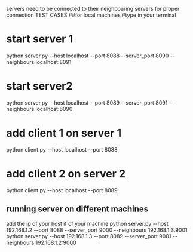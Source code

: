 servers need to be connected to their neighbouring servers for proper connection
TEST CASES 
##for local machines
#type in your terminal
# start server 1 
python server.py --host localhost --port 8088 --server_port 8090 --neighbours localhost:8091
# start server2
python server.py --host localhost --port 8089 --server_port 8091 --neighbours localhost:8090

# add client 1 on server 1
python client.py --host localhost --port 8088

# add client 2 on server 2
python client.py --host localhost --port 8089


## running server on different machines
add the ip of your host if of your machine
python server.py --host 192.168.1.2 --port 8088 --server_port 9000 --neighbours 192.168.1.3:9001
python server.py --host 192.168.1.3 --port 8089 --server_port 9001 --neighbours 192.168.1.2:9000
